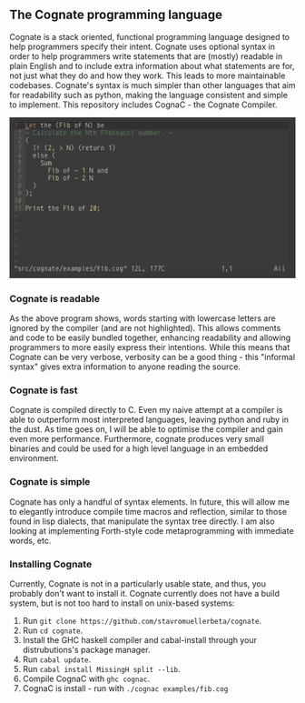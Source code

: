## The Cognate programming language
Cognate is a stack oriented, functional programming language designed to help programmers specify their intent. Cognate uses optional syntax in order to help programmers write statements that are (mostly) readable in plain English and to include extra information about what statements are for, not just what they do and how they work. This leads to more maintainable codebases. Cognate's syntax is much simpler than other languages that aim for readability such as python, making the language consistent and simple to implement. This repository includes CognaC - the Cognate Compiler.

![Program to compute the 42nd Fibonacci number](fibonacci.png?raw=true)

### Cognate is readable
As the above program shows, words starting with lowercase letters are ignored by the compiler (and are not highlighted). This allows comments and code to be easily bundled together, enhancing readability and allowing programmers to more easily express their intentions. While this means that Cognate can be very verbose, verbosity can be a good thing - this "informal syntax" gives extra information to anyone reading the source.

### Cognate is fast
Cognate is compiled directly to C. Even my naive attempt at a compiler is able to outperform most interpreted languages, leaving python and ruby in the dust. As time goes on, I will be able to optimise the compiler and gain even more performance. Furthermore, cognate produces very small binaries and could be used for a high level language in an embedded environment.

### Cognate is simple
Cognate has only a handful of syntax elements. In future, this will allow me to elegantly introduce compile time macros and reflection, similar to those found in lisp dialects, that manipulate the syntax tree directly. I am also looking at implementing Forth-style code metaprogramming with immediate words, etc. 
### Installing Cognate
Currently, Cognate is not in a particularly usable state, and thus, you probably don't want to install it. Cognate currently does not have a build system, but is not too hard to install on unix-based systems:
1) Run ```git clone https://github.com/stavromuellerbeta/cognate```.
2) Run ```cd cognate```.
3) Install the GHC haskell compiler and cabal-install through your distrubutions's package manager.
4) Run ```cabal update```.
5) Run ```cabal install MissingH split --lib```.
6) Compile CognaC with ```ghc cognac```.
7) CognaC is install - run with ```./cognac examples/fib.cog```
